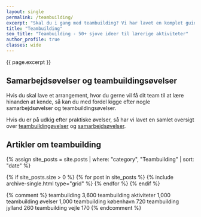 ```yaml
---
layout: single
permalink: /teambuilding/
excerpt: "Skal du i gang med teambuilding? Vi har lavet en komplet guide til, hvordan du kan gribe teambuilding an (BONUS: gratis ideer til teambuilding)."
title: "Teambuilding"
seo_title: "Teambuilding - 50+ sjove ideer til lærerige aktiviteter"
author_profile: true
classes: wide
---
```


{{ page.excerpt }}

## Samarbejdsøvelser og teambuildingsøvelser

Hvis du skal lave et arrangement, hvor du gerne vil få dit team til at lære hinanden at kende, så kan du med fordel kigge efter nogle samarbejdsøvelser og teambuildingsøvelser.

Hvis du er på udkig efter praktiske øvelser, så har vi lavet en samlet oversigt over [teambuildingøvelser](/gratis-teambuilding-oevelser/) og [samarbejdsøvelser](/samarbejdsovelser/).

## Artikler om teambuilding

{% assign site_posts = site.posts | where: "category", "Teambuilding" | sort: "date" %}

<div class="feature__wrapper">

{% if site_posts.size > 0 %}
  {% for post in site_posts %}
    {% include archive-single.html type="grid" %}
  {% endfor %}
{% endif %}

</div>

{% comment %}
teambuilding 3,600
teambuilding aktiviteter 1,000
teambuilding øvelser 1,000
teambuilding københavn 720
teambuilding jylland 260
teambuilding vejle 170
{% endcomment %}
